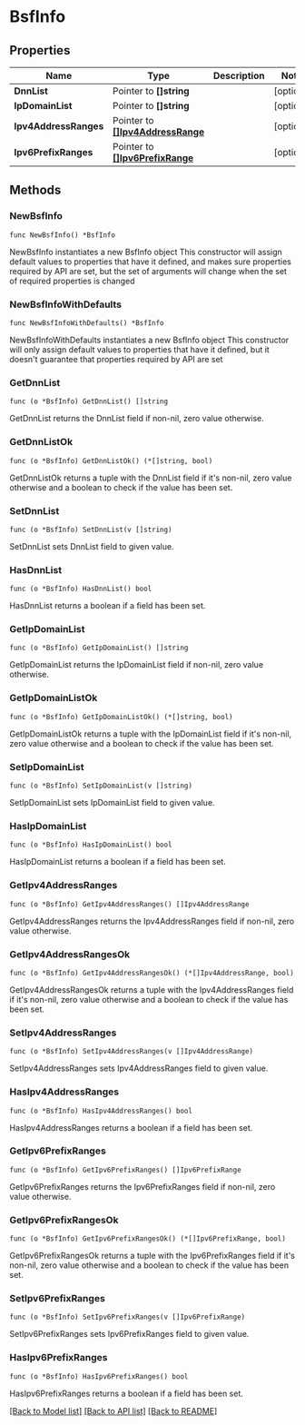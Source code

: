 # BsfInfo

## Properties

Name | Type | Description | Notes
------------ | ------------- | ------------- | -------------
**DnnList** | Pointer to **[]string** |  | [optional] 
**IpDomainList** | Pointer to **[]string** |  | [optional] 
**Ipv4AddressRanges** | Pointer to [**[]Ipv4AddressRange**](Ipv4AddressRange.md) |  | [optional] 
**Ipv6PrefixRanges** | Pointer to [**[]Ipv6PrefixRange**](Ipv6PrefixRange.md) |  | [optional] 

## Methods

### NewBsfInfo

`func NewBsfInfo() *BsfInfo`

NewBsfInfo instantiates a new BsfInfo object
This constructor will assign default values to properties that have it defined,
and makes sure properties required by API are set, but the set of arguments
will change when the set of required properties is changed

### NewBsfInfoWithDefaults

`func NewBsfInfoWithDefaults() *BsfInfo`

NewBsfInfoWithDefaults instantiates a new BsfInfo object
This constructor will only assign default values to properties that have it defined,
but it doesn't guarantee that properties required by API are set

### GetDnnList

`func (o *BsfInfo) GetDnnList() []string`

GetDnnList returns the DnnList field if non-nil, zero value otherwise.

### GetDnnListOk

`func (o *BsfInfo) GetDnnListOk() (*[]string, bool)`

GetDnnListOk returns a tuple with the DnnList field if it's non-nil, zero value otherwise
and a boolean to check if the value has been set.

### SetDnnList

`func (o *BsfInfo) SetDnnList(v []string)`

SetDnnList sets DnnList field to given value.

### HasDnnList

`func (o *BsfInfo) HasDnnList() bool`

HasDnnList returns a boolean if a field has been set.

### GetIpDomainList

`func (o *BsfInfo) GetIpDomainList() []string`

GetIpDomainList returns the IpDomainList field if non-nil, zero value otherwise.

### GetIpDomainListOk

`func (o *BsfInfo) GetIpDomainListOk() (*[]string, bool)`

GetIpDomainListOk returns a tuple with the IpDomainList field if it's non-nil, zero value otherwise
and a boolean to check if the value has been set.

### SetIpDomainList

`func (o *BsfInfo) SetIpDomainList(v []string)`

SetIpDomainList sets IpDomainList field to given value.

### HasIpDomainList

`func (o *BsfInfo) HasIpDomainList() bool`

HasIpDomainList returns a boolean if a field has been set.

### GetIpv4AddressRanges

`func (o *BsfInfo) GetIpv4AddressRanges() []Ipv4AddressRange`

GetIpv4AddressRanges returns the Ipv4AddressRanges field if non-nil, zero value otherwise.

### GetIpv4AddressRangesOk

`func (o *BsfInfo) GetIpv4AddressRangesOk() (*[]Ipv4AddressRange, bool)`

GetIpv4AddressRangesOk returns a tuple with the Ipv4AddressRanges field if it's non-nil, zero value otherwise
and a boolean to check if the value has been set.

### SetIpv4AddressRanges

`func (o *BsfInfo) SetIpv4AddressRanges(v []Ipv4AddressRange)`

SetIpv4AddressRanges sets Ipv4AddressRanges field to given value.

### HasIpv4AddressRanges

`func (o *BsfInfo) HasIpv4AddressRanges() bool`

HasIpv4AddressRanges returns a boolean if a field has been set.

### GetIpv6PrefixRanges

`func (o *BsfInfo) GetIpv6PrefixRanges() []Ipv6PrefixRange`

GetIpv6PrefixRanges returns the Ipv6PrefixRanges field if non-nil, zero value otherwise.

### GetIpv6PrefixRangesOk

`func (o *BsfInfo) GetIpv6PrefixRangesOk() (*[]Ipv6PrefixRange, bool)`

GetIpv6PrefixRangesOk returns a tuple with the Ipv6PrefixRanges field if it's non-nil, zero value otherwise
and a boolean to check if the value has been set.

### SetIpv6PrefixRanges

`func (o *BsfInfo) SetIpv6PrefixRanges(v []Ipv6PrefixRange)`

SetIpv6PrefixRanges sets Ipv6PrefixRanges field to given value.

### HasIpv6PrefixRanges

`func (o *BsfInfo) HasIpv6PrefixRanges() bool`

HasIpv6PrefixRanges returns a boolean if a field has been set.


[[Back to Model list]](../README.md#documentation-for-models) [[Back to API list]](../README.md#documentation-for-api-endpoints) [[Back to README]](../README.md)


